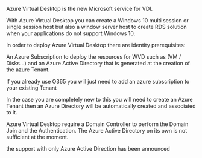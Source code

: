Azure Virtual Desktop is the new Microsoft service for VDI.

With Azure Virtual Desktop you can create a Windows 10 multi session or single session host but also a window server host to create RDS solution when your applications do not support Windows 10.

In order to deploy Azure Virtual Desktop there are identity prerequisites:





An Azure Subscription to deploy the resources for WVD such as (VM / Disks…) and an Azure Active Directory that is generated at the creation of the azure Tenant.

If you already use O365 you will just need to add an azure subscription to your existing Tenant

In the case you are completely new to this you will need to create an Azure Tenant then an Azure Directory will be automatically created and associated to it.


Azure Virtual Desktop require a Domain Controller to perform the Domain Join and the Authentication. The Azure Active Directory on its own is not sufficient at the moment.

the support with only Azure Active Direction has been announced

